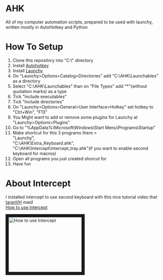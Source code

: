 # AHK
All of my computer automation scripts, prepared to be used with launchy, written mostly in AutoHotkey and Python


# How To Setup
1. Clone this repository into "C:\\" directory
2. Install [Autohotkey](https://www.autohotkey.com/download/)
3. Install [Launchy](https://www.launchy.net/download.php)
4. On "Launchy>Options>Catalog>Directories" add "C:\AHK\Launchables" as a directory
5. Select "C:\AHK\Launchables" than on "File Types" add "*"(without quotation marks) as a type
6. Tick "Include executables"
7. Tick "Include directories"
8. On "Launchy>Options>General>User Interface>Hotkey" set hotkey to "Ctrl+Win", "F13"
9. You Might want to add or remove some plugins for Launchy at "Launchy>Options>Plugins"  
10. Go to "%AppData%\Microsoft\Windows\Start Menu\Programs\Startup"
11. Make shortcut for this 3 programs there >  
  "Launchy",  
  "C:\AHK\Extra_Keyboard.ahk",  
  "C:\AHK\Intercept\intercept_tray.ahk"(if you want to enable second keyboard for macros)  
12. Open all programs you just created shorcut for
13. Have fun


# About Intercept
I installed intercept to use second keyboard with this nice tutorial video that [taranVH](https://github.com/TaranVH/2nd-keyboard) maid  
[How to use Intercept](https://www.youtube.com/watch?v=y3e_ri-vOIo)

<a href="http://www.youtube.com/watch?feature=player_embedded&v=y3e_ri-vOIo
" target="_blank"><img src="http://img.youtube.com/vi/y3e_ri-vOIo/0.jpg" 
alt="How to use Intercept" width="240" height="180" border="10" /></a>

